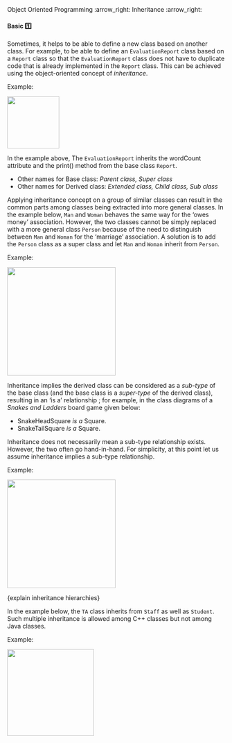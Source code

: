 <link rel="stylesheet" href="{{baseUrl}}/css/textbook.css">

<div class="website-content">

<div id="path">Object Oriented Programming :arrow_right: Inheritance :arrow_right:</div>

<div id="title">

#### Basic :one:

</div>

<div id="body">

Sometimes, it helps to be able to define a new class based on another class. For example, to be able to define an `EvaluationReport` class based on a `Report` class so that the `EvaluationReport` class does not have to duplicate code that is already implemented in the `Report` class. This can be achieved using the object-oriented concept of _inheritance_.

<dynamic-panel src="../../../uml/classDiagrams/classInheritance/topicPanel.md" header="UML: Class Diagrams: Inheritance" is-open></dynamic-panel>

<p/>

<tip-box>

Example:

<img src="{{baseUrl}}/oopDesign/inheritance/basic/images/report.png" height="120" />
<p/>

</tip-box>

In the example above, The `EvaluationReport` inherits the wordCount attribute and the print() method from the base class `Report`.

* Other names for Base class: _Parent class, Super class_
* Other names for Derived class: _Extended class, Child class, Sub class_

Applying inheritance concept on a group of similar classes can result in the common parts among classes being extracted into more general classes. In the example below, `Man` and `Woman` behaves the same way for the ‘owes money’ association. However, the two classes cannot be simply replaced with a more general class `Person` because of the need to distinguish between `Man` and `Woman` for the ‘marriage’ association. A solution is to add the `Person` class as a super class and let `Man` and `Woman` inherit from `Person`.

<tip-box>

Example:

<img src="{{baseUrl}}/oopDesign/inheritance/basic/images/manWoman.png" height="250" />
<p/>

</tip-box>

Inheritance implies the derived class can be considered as a _sub-type_ of the base class (and the base class is a _super-type_ of the derived class), resulting in an ‘is a’ relationship ; for example, in the class diagrams of a _Snakes and Ladders_ board game given below:

* SnakeHeadSquare _is a_ Square.
* SnakeTailSquare _is a_ Square.


<tip-box type="info">

Inheritance does not necessarily mean a sub-type relationship exists. However, the two often go hand-in-hand. For simplicity, at this point let us assume inheritance implies a sub-type relationship.

</tip-box>

<tip-box>

Example:

<img src="{{baseUrl}}/oopDesign/inheritance/basic/images/boardSquare.png" height="250" />
<p/>

</tip-box>

{explain inheritance hierarchies}

In the example below, the `TA` class inherits from `Staff` as well as `Student`. Such multiple inheritance is allowed among C++ classes but not among Java classes.

<tip-box>

Example:

<img src="{{baseUrl}}/oopDesign/inheritance/basic/images/studentStaff.png" height="200" />
<p/>

</tip-box>

</div>

<div id="extras">
<div>

</div>
